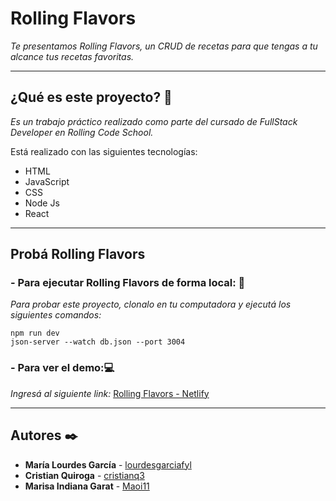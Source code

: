 # Rolling Flavors 

_Te presentamos Rolling Flavors, un CRUD de recetas para que tengas a tu alcance tus recetas favoritas._

---
## ¿Qué es este proyecto? 🚀

_Es un trabajo práctico realizado como parte del cursado de FullStack Developer en Rolling Code School._

Está realizado con las siguientes tecnologías: 
- HTML
- JavaScript
- CSS
- Node Js
- React

---
## Probá Rolling Flavors

### - Para ejecutar Rolling Flavors de forma local: 🔧

_Para probar este proyecto, clonalo en tu computadora y ejecutá los siguientes comandos:_

```
npm run dev
json-server --watch db.json --port 3004
```


### - Para ver el demo:💻

_Ingresá al siguiente link:_ [Rolling Flavors - Netlify](https://crud-recetas-react.netlify.app/) 


---

## Autores ✒️

* **María Lourdes García** - [lourdesgarciafyl](https://github.com/lourdesgarciafyl)
* **Cristian Quiroga** - [cristianq3](https://github.com/cristianq3)
* **Marisa Indiana Garat** - [Maoi11](https://github.com/Maoi11)


